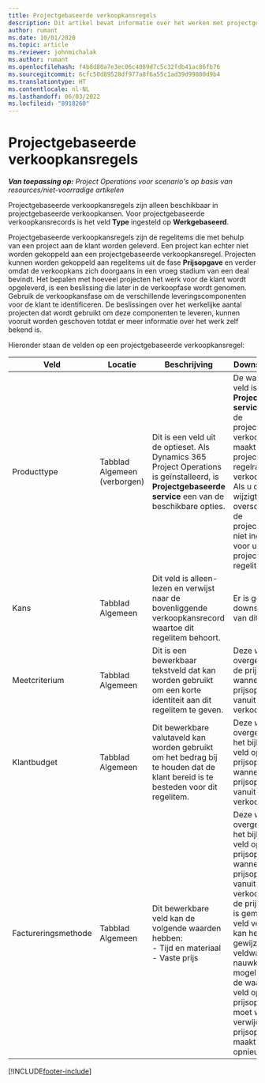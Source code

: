 ```yaml
---
title: Projectgebaseerde verkoopkansregels
description: Dit artikel bevat informatie over het werken met projectgebaseerde verkoopkansregels.
author: rumant
ms.date: 10/01/2020
ms.topic: article
ms.reviewer: johnmichalak
ms.author: rumant
ms.openlocfilehash: f4b8d80a7e3ec06c4089d7c5c32fdb41ac86fb76
ms.sourcegitcommit: 6cfc50d89528df977a8f6a55c1ad39d99800d9b4
ms.translationtype: HT
ms.contentlocale: nl-NL
ms.lasthandoff: 06/03/2022
ms.locfileid: "8918260"
---
```

# <a name="project-based-opportunity-lines"></a>Projectgebaseerde verkoopkansregels

_**Van toepassing op:** Project Operations voor scenario's op basis van resources/niet-voorradige artikelen_


Projectgebaseerde verkoopkansregels zijn alleen beschikbaar in projectgebaseerde verkoopkansen. Voor projectgebaseerde verkoopkansrecords is het veld **Type** ingesteld op **Werkgebaseerd**.

Projectgebaseerde verkoopkansregels zijn de regelitems die met behulp van een project aan de klant worden geleverd. Een project kan echter niet worden gekoppeld aan een projectgebaseerde verkoopkansregel. Projecten kunnen worden gekoppeld aan regelitems uit de fase **Prijsopgave** en verder omdat de verkoopkans zich doorgaans in een vroeg stadium van een deal bevindt. Het bepalen met hoeveel projecten het werk voor de klant wordt opgeleverd, is een beslissing die later in de verkoopfase wordt genomen. Gebruik de verkoopkansfase om de verschillende leveringscomponenten voor de klant te identificeren. De beslissingen over het werkelijke aantal projecten dat wordt gebruikt om deze componenten te leveren, kunnen vooruit worden geschoven totdat er meer informatie over het werk zelf bekend is.

Hieronder staan de velden op een projectgebaseerde verkoopkansregel:

| **Veld** | **Locatie** | **Beschrijving** | **Downstreamimpact** |
| --- | --- | --- | --- |
| Producttype | Tabblad Algemeen (verborgen) | Dit is een veld uit de optieset. Als Dynamics 365 Project Operations is geïnstalleerd, is **Projectgebaseerde service** een van de beschikbare opties.  | De waarde van dit veld is ingesteld op **Projectgebaseerde service** wanneer u de projectgebaseerde verkoopkansregel maakt vanuit het projectgebaseerde regelraster van de verkoopkans. <br> Als u deze waarde wijzigt of overschrijft, wordt de projectfunctionaliteit niet ingeschakeld voor uw projectgebaseerde regelitems. |
| Kans | Tabblad Algemeen | Dit veld is alleen-lezen en verwijst naar de bovenliggende verkoopkansrecord waartoe dit regelitem behoort. | Er is geen downstreamimpact van dit veld. |
| Meetcriterium | Tabblad Algemeen | Dit is een bewerkbaar tekstveld dat kan worden gebruikt om een korte identiteit aan dit regelitem te geven. | Deze waarde wordt overgedragen naar de prijsopgaveregel wanneer u een prijsopgave maakt vanuit deze verkoopkans |
| Klantbudget | Tabblad Algemeen | Dit bewerkbare valutaveld kan worden gebruikt om het bedrag bij te houden dat de klant bereid is te besteden voor dit regelitem. | Deze waarde wordt overgedragen naar het bijbehorende veld op de prijsopgaveregel wanneer u een prijsopgave maakt vanuit deze verkoopkans |
| Factureringsmethode | Tabblad Algemeen | Dit bewerkbare veld kan de volgende waarden hebben:</br>- Tijd en materiaal</br>- Vaste prijs | Deze waarde wordt overgedragen naar het bijbehorende veld op de prijsopgaveregel wanneer u een prijsopgave maakt vanuit deze verkoopkans. Nadat de prijsopgaveregel is gemaakt, is het veld vergrendeld en kan het niet worden gewijzigd. Wijs deze veldwaarde zo nauwkeurig mogelijk toe. Als u de waarde van dit veld op de prijsopgaveregel moet wijzigen, verwijdert u de prijsopgaveregel en maakt u deze opnieuw. |


[!INCLUDE[footer-include](../includes/footer-banner.md)]